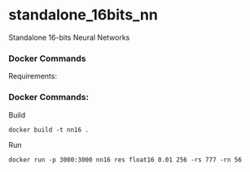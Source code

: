 # standalone_16bits_nn
Standalone 16-bits Neural Networks

### Docker Commands
Requirements:



### Docker Commands:   
Build

    docker build -t nn16 .

Run

    docker run -p 3000:3000 nn16 res float16 0.01 256 -rs 777 -rn 56
